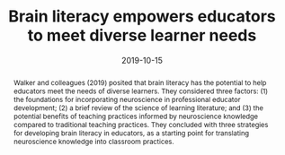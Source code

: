 ---
abstract: 'Walker and colleagues (2019) posited that brain literacy has the potential to help educators meet the needs of diverse learners. They considered three factors: (1) the foundations for incorporating neuroscience in professional educator development; (2) a brief review of the science of learning literature; and (3) the potential benefits of teaching practices informed by neuroscience knowledge compared to traditional teaching practices. They concluded with three strategies for developing brain literacy in educators, as a starting point for translating neuroscience knowledge into classroom practices.'
authors:
- Zachary Walker
- James B. Hale
- Annabel-Chen
- Kenneth Poon
date: "2019-10-15"
doi: "10.1080/23735082.2019.1674910"
featured: false
projects: ["learning"]
publication: 'Walker, Z., Hale, J. B., Chen, S. H. A., & Poon, K. (2019). Brain literacy empowers educators to meet diverse learner needs. Learning: Research and Practice, 5(2), 174-188. doi:10.1080/23735082.2019.1674910'
publication_short: ""
publication_types:
- "2"
publishDate: ""
# summary: 
tags:
- Science of Learning
title: 'Brain literacy empowers educators to meet diverse learner needs'
url_code: ""
url_dataset: ""
url_pdf: ""
url_poster: ""
url_project: ""
url_slides: ""
url_source: ""
url_video: ""
---